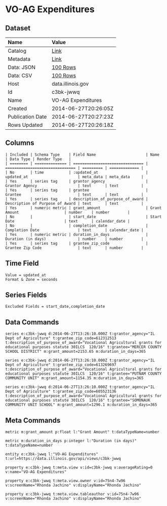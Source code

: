 # VO-AG Expenditures

## Dataset

| Name | Value |
| :--- | :---- |
| Catalog | [Link](https://catalog.data.gov/dataset/vo-ag-expenditures-9b3cf) |
| Metadata | [Link](https://data.illinois.gov/api/views/c3bk-jwwq) |
| Data: JSON | [100 Rows](https://data.illinois.gov/api/views/c3bk-jwwq/rows.json?max_rows=100) |
| Data: CSV | [100 Rows](https://data.illinois.gov/api/views/c3bk-jwwq/rows.csv?max_rows=100) |
| Host | data.illinois.gov |
| Id | c3bk-jwwq |
| Name | VO-AG Expenditures |
| Created | 2014-06-27T20:26:05Z |
| Publication Date | 2014-06-27T20:27:23Z |
| Rows Updated | 2014-06-27T20:26:18Z |

## Columns

```ls
| Included | Schema Type    | Field Name                      | Name                            | Data Type | Render Type   |
| ======== | ============== | =============================== | =============================== | ========= | ============= |
| No       | time           | :updated_at                     | updated_at                      | meta_data | meta_data     |
| Yes      | series tag     | grantor_agency                  | Grantor Agency                  | text      | text          |
| Yes      | series tag     | grantee                         | Grantee                         | text      | text          |
| Yes      | series tag     | description_of_purpose_of_award | Description of Purpose of Award | text      | text          |
| Yes      | numeric metric | grant_amount                    | Grant Amount                    | number    | number        |
| No       |                | start_date                      | Start Date                      | text      | calendar_date |
| No       |                | completion_date                 | Completion Date                 | text      | calendar_date |
| Yes      | numeric metric | duration_in_days                | Duration (in days)              | number    | number        |
| Yes      | series tag     | grantee_zip_code                | Grantee Zip Code                | text      | number        |
```

## Time Field

```ls
Value = updated_at
Format & Zone = seconds
```

## Series Fields

```ls
Excluded Fields = start_date,completion_date
```

## Data Commands

```ls
series e:c3bk-jwwq d:2014-06-27T13:26:10.000Z t:grantor_agency="IL Dept of Agriculture" t:grantee_zip_code=612312513 t:description_of_purpose_of_award="Vocational Agricultural grants for educational purposes statute 30ILCS  120/16" t:grantee="MERCER COUNTY SCHOOL DISTRICT" m:grant_amount=2153.65 m:duration_in_days=365

series e:c3bk-jwwq d:2014-06-27T13:26:10.000Z t:grantor_agency="IL Dept of Agriculture" t:grantee_zip_code=613269697 t:description_of_purpose_of_award="Vocational Agricultural grants for educational purposes statute 30ILCS  120/16" t:grantee="PUTNAM COUNTY COMMUNITY UNIT" m:grant_amount=1154.35 m:duration_in_days=365

series e:c3bk-jwwq d:2014-06-27T13:26:10.000Z t:grantor_agency="IL Dept of Agriculture" t:grantee_zip_code=605523136 t:description_of_purpose_of_award="Vocational Agricultural grants for educational purposes statute 30ILCS  120/16" t:grantee="SOMONAUK COMMUNITY UNIT SCHOOL" m:grant_amount=1296.1 m:duration_in_days=365
```

## Meta Commands

```ls
metric m:grant_amount p:float l:"Grant Amount" t:dataTypeName=number

metric m:duration_in_days p:integer l:"Duration (in days)" t:dataTypeName=number

entity e:c3bk-jwwq l:"VO-AG Expenditures" t:url=https://data.illinois.gov/api/views/c3bk-jwwq

property e:c3bk-jwwq t:meta.view v:id=c3bk-jwwq v:averageRating=0 v:name="VO-AG Expenditures"

property e:c3bk-jwwq t:meta.view.owner v:id=75n4-7w96 v:screenName="Rhonda Jachino" v:displayName="Rhonda Jachino"

property e:c3bk-jwwq t:meta.view.tableauthor v:id=75n4-7w96 v:screenName="Rhonda Jachino" v:displayName="Rhonda Jachino"
```